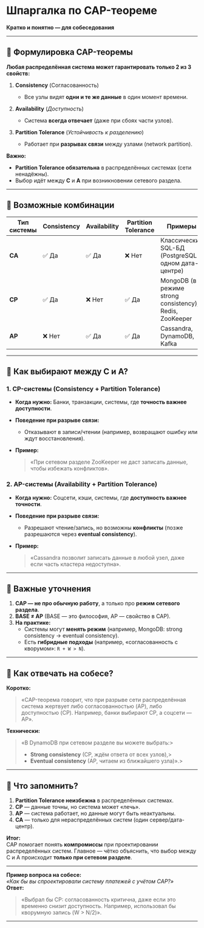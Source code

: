 # Шпаргалка по **CAP-теореме**
**Кратко и понятно — для собеседования**

---
## **🔹 Формулировка CAP-теоремы**

**Любая распределённая система может гарантировать только 2 из 3 свойств:**
1. **Consistency** (Согласованность)    
    - Все узлы видят **одни и те же данные** в один момент времени.
        
2. **Availability** (*Доступность*)    
    - Система **всегда отвечает** (даже при сбоях части узлов).
        
3. **Partition Tolerance**  (*Устойчивость к разделению*)   
    - Работает при **разрывах связи** между узлами (network partition).        

**Важно:**
- **Partition Tolerance обязательна** в распределённых системах (сети ненадёжны).    
- Выбор идёт между **C** и **A** при возникновении сетевого раздела.    

---
## **🔹 Возможные комбинации**

|**Тип системы**|**Consistency**|**Availability**|**Partition Tolerance**|**Примеры**|
|---|---|---|---|---|
|**CA**|✅ Да|✅ Да|❌ Нет|Классические SQL-БД (PostgreSQL в одном дата-центре)|
|**CP**|✅ Да|❌ Нет|✅ Да|MongoDB (в режиме strong consistency), Redis, ZooKeeper|
|**AP**|❌ Нет|✅ Да|✅ Да|Cassandra, DynamoDB, Kafka|

---
## **🔹 Как выбирают между C и A?**

### **1. CP-системы (Consistency + Partition Tolerance)**

- **Когда нужно:** Банки, транзакции, системы, где **точность важнее доступности**.
    
- **Поведение при разрыве связи:**    
    - Отказывают в записи/чтении (например, возвращают ошибку или ждут восстановления).
        
- **Пример:**    
    > «При сетевом разделе ZooKeeper не даст записать данные, чтобы избежать конфликтов».
    

### **2. AP-системы (Availability + Partition Tolerance)**

- **Когда нужно:** Соцсети, кэши, системы, где **доступность важнее точности**.
    
- **Поведение при разрыве связи:**    
    - Разрешают чтение/запись, но возможны **конфликты** (позже разрешаются через **eventual consistency**).
    
- **Пример:**
    
    > «Cassandra позволит записать данные в любой узел, даже если часть кластера недоступна».
    

---
## **🔹 Важные уточнения**
1. **CAP — не про обычную работу**, а только про **режим сетевого раздела**.    
2. **BASE ≠ AP** (BASE — это философия, AP — свойство в CAP).    
3. **На практике:**    
    - Системы могут **менять режим** (например, MongoDB: strong consistency → eventual consistency).        
    - Есть **гибридные подходы** (например, «согласованность с кворумом»: `R + W > N`).        

---
## **🔹 Как отвечать на собесе?**

**Коротко:**
> «CAP-теорема говорит, что при разрыве сети распределённая система жертвует либо согласованностью (AP), либо доступностью (CP). Например, банки выбирают CP, а соцсети — AP».

**Технически:**
> «В DynamoDB при сетевом разделе вы можете выбрать:> 
> - **Strong consistency** (CP, ждём ответа от всех узлов),>     
> - **Eventual consistency** (AP, читаем из ближайшего узла)».>     

---
## **🔹 Что запомнить?**

1. **Partition Tolerance неизбежна** в распределённых системах.    
2. **CP** — данные точны, но система может «лечь».    
3. **AP** — система работает, но данные могут быть неактуальны.    
4. **CA** — только для нераспределённых систем (один сервер/дата-центр).    

**Итог:**  
CAP помогает понять **компромиссы** при проектировании распределённых систем. Главное — чётко объяснить, что выбор между C и A происходит **только при сетевом разделе**.

---
**Пример вопроса на собесе:**  
_«Как бы вы спроектировали систему платежей с учётом CAP?»_  
**Ответ:**

> «Выбрал бы CP: согласованность критична, даже если это временно снизит доступность. Например, использовал бы кворумную запись (W > N/2)».

---
